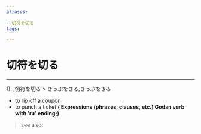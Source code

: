 ```yaml
---
aliases:
    
- 切符を切る
tags:
    
---
```


# 切符を切る
---
1).
,切符を切る > きっぷをきる,きっぷをきる

- to rip off a coupon
- to punch a ticket
**( Expressions (phrases, clauses, etc.) Godan verb with 'ru' ending;)**
> see also: 
            